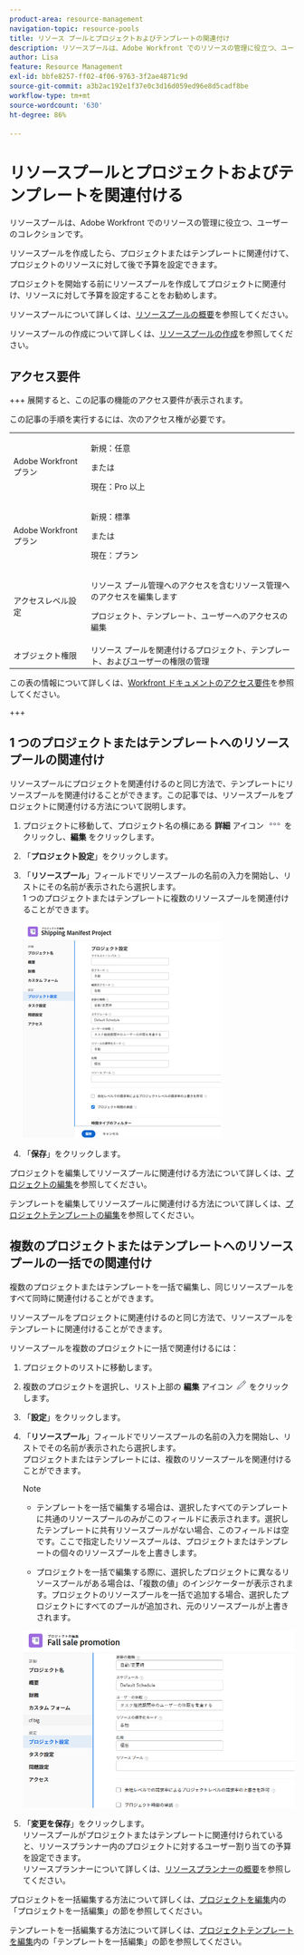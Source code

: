 ```yaml
---
product-area: resource-management
navigation-topic: resource-pools
title: リソース プールとプロジェクトおよびテンプレートの関連付け
description: リソースプールは、Adobe Workfront でのリソースの管理に役立つ、ユーザーのコレクションです。
author: Lisa
feature: Resource Management
exl-id: bbfe8257-ff02-4f06-9763-3f2ae4871c9d
source-git-commit: a3b2ac192e1f37e0c3d16d059ed96e8d5cadf8be
workflow-type: tm+mt
source-wordcount: '630'
ht-degree: 86%

---
```


# リソースプールとプロジェクトおよびテンプレートを関連付ける


<!-- drafted for bulk editing projects: keep this in yellow till this releases to ALL customers - May 1, 2023

Also - take out all the references to Preview and Prod at prod final
-->

<!--<span class="preview">The highlighted information on this page refers to functionality not yet generally available. It is available for all customers in the Preview environment and for a select group of customers in the Production environment.</span>-->


<!--
<p>The sections about how to add resource pools to templates, projects are duplicated from the articles listed in those sections (Editing Projects, Creating a Template, etc).</p>
<p>***I decided to keep these steps here, though, because it's hard to parse through those much lunger articles for just updating this one field.)</p>
-->

リソースプールは、Adobe Workfront でのリソースの管理に役立つ、ユーザーのコレクションです。

リソースプールを作成したら、プロジェクトまたはテンプレートに関連付けて、プロジェクトのリソースに対して後で予算を設定できます。

プロジェクトを開始する前にリソースプールを作成してプロジェクトに関連付け、リソースに対して予算を設定することをお勧めします。

リソースプールについて詳しくは、[リソースプールの概要](../../../resource-mgmt/resource-planning/resource-pools/work-with-resource-pools.md)を参照してください。

リソースプールの作成について詳しくは、[リソースプールの作成](../../../resource-mgmt/resource-planning/resource-pools/create-resource-pools.md)を参照してください。

## アクセス要件

+++ 展開すると、この記事の機能のアクセス要件が表示されます。

この記事の手順を実行するには、次のアクセス権が必要です。

<table style="table-layout:auto"> 
 <col> 
 <col> 
 <tbody> 
  <tr> 
   <td role="rowheader">Adobe Workfront プラン</td> 
   <td><p>新規：任意</p>
       <p>または</p>
       <p>現在：Pro 以上</p> </td> 
  </tr> 
  <tr> 
   <td role="rowheader">Adobe Workfront プラン</td> 
   <td><p>新規：標準</p>
       <p>または</p>
       <p>現在：プラン</p></td>
  </tr> 
  <tr> 
   <td role="rowheader">アクセスレベル設定</td> 
   <td> <p>リソース プール管理へのアクセスを含むリソース管理へのアクセスを編集します</p> <p>プロジェクト、テンプレート、ユーザーへのアクセスの編集</p></td> 
  </tr> 
  <tr data-mc-conditions=""> 
   <td role="rowheader">オブジェクト権限</td> 
   <td>リソース プールを関連付けるプロジェクト、テンプレート、およびユーザーの権限の管理</td> 
  </tr> 
 </tbody> 
</table>

この表の情報について詳しくは、[Workfront ドキュメントのアクセス要件](/help/quicksilver/administration-and-setup/add-users/access-levels-and-object-permissions/access-level-requirements-in-documentation.md)を参照してください。

+++

## 1 つのプロジェクトまたはテンプレートへのリソースプールの関連付け

リソースプールにプロジェクトを関連付けるのと同じ方法で、テンプレートにリソースプールを関連付けることができます。この記事では、リソースプールをプロジェクトに関連付ける方法について説明します。

1. プロジェクトに移動して、プロジェクト名の横にある **詳細** アイコン ![ 詳細アイコン ](assets/more-icon.png) をクリックし、**編集** をクリックします。

1. 「**プロジェクト設定**」をクリックします。

1. 「**リソースプール**」フィールドでリソースプールの名前の入力を開始し、リストにその名前が表示されたら選択します。\
   1 つのプロジェクトまたはテンプレートに複数のリソースプールを関連付けることができます。

   ![ プロジェクト設定 ](assets/nwe-project-settings-in-edit-project-box-350x380.png)

1. 「**保存**」をクリックします。

プロジェクトを編集してリソースプールに関連付ける方法について詳しくは、[プロジェクトの編集](../../../manage-work/projects/manage-projects/edit-projects.md)を参照してください。

テンプレートを編集してリソースプールに関連付ける方法について詳しくは、[プロジェクトテンプレートの編集](../../../manage-work/projects/create-and-manage-templates/edit-templates.md)を参照してください。

## 複数のプロジェクトまたはテンプレートへのリソースプールの一括での関連付け

複数のプロジェクトまたはテンプレートを一括で編集し、同じリソースプールをすべて同時に関連付けることができます。

リソースプールをプロジェクトに関連付けるのと同じ方法で、リソースプールをテンプレートに関連付けることができます。

リソースプールを複数のプロジェクトに一括で関連付けるには：

1. プロジェクトのリストに移動します。
1. 複数のプロジェクトを選択し、リスト上部の **編集** アイコン ![ 編集アイコン ](assets/edit-icon.png) をクリックします。

1. 「**設定**」をクリックします。
1. 「**リソースプール**」フィールドでリソースプールの名前の入力を開始し、リストでその名前が表示されたら選択します。\
   プロジェクトまたはテンプレートには、複数のリソースプールを関連付けることができます。

   >[!NOTE]
   >
   >* テンプレートを一括で編集する場合は、選択したすべてのテンプレートに共通のリソースプールのみがこのフィールドに表示されます。選択したテンプレートに共有リソースプールがない場合、このフィールドは空です。ここで指定したリソースプールは、プロジェクトまたはテンプレートの個々のリソースプールを上書きします。
   >
   >* プロジェクトを一括で編集する際に、選択したプロジェクトに異なるリソースプールがある場合は、「複数の値」のインジケーターが表示されます。プロジェクトのリソースプールを一括で追加する場合、選択したプロジェクトにすべてのプールが追加され、元のリソースプールが上書きされます。

   ![add_resource_pools_to_multiple_projects.png](assets/add-resource-pools-to-multiple-projects-350x358.png)

1. 「**変更を保存**」をクリックします。\
   リソースプールがプロジェクトまたはテンプレートに関連付けられていると、リソースプランナー内のプロジェクトに対するユーザー割り当ての予算を設定できます。\
   リソースプランナーについて詳しくは、[リソースプランナーの概要](../../../resource-mgmt/resource-planning/get-started-resource-planner.md)を参照してください。

プロジェクトを一括編集する方法について詳しくは、[プロジェクトを編集](../../../manage-work/projects/manage-projects/edit-projects.md)内の「プロジェクトを一括編集」の節を参照してください。

テンプレートを一括編集する方法について詳しくは、[プロジェクトテンプレートを編集](../../../manage-work/projects/create-and-manage-templates/edit-templates.md)内の「テンプレートを一括編集」の節を参照してください。
